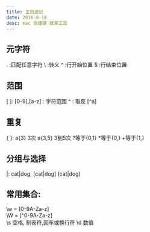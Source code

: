 ```yaml
---
title: 正则速记
date: 2016-8-18
desc: mac 快捷键 效率工具
---
```


## 元字符
.   :匹配任意字符
\   :转义
^  :行开始位置
$  :行结束位置

## 范围
[  ]:
[0-9],[a-z] : 字符范围
^ : 取反   [^a]

## 重复
{ }:
a{3}   3次
a{3,5} 3到5次
?等于{0,1}
*等于{0,}
+等于{1,}

## 分组与选择 
|:
cat|dog, [cat|dog]
(cat|dog)

## 常用集合:
\w = [0-9A-Za-z]    
\W = [^0-9A-Za-z]  
\s  空格, 制表符,回车或换行符
\d   数值
